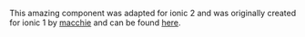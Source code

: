 This amazing component was adapted for ionic 2 and was originally created for ionic 1 by [macchie](https://github.com/macchie/popupMenu) and can be found [here](https://github.com/macchie/popupMenu).